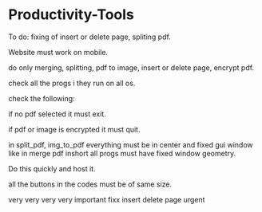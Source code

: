 # Productivity-Tools

To do: fixing of insert or delete page, spliting pdf.

Website must work on mobile.

do only merging, splitting, pdf to image, insert or delete page, encrypt pdf.

check all the progs i they run on all os.

check the following:

if no pdf selected it must exit.

if pdf or image is encrypted it must quit.

in split_pdf, img_to_pdf everything must be in center and fixed gui window like in merge pdf inshort all progs must have fixed window geometry.

Do this quickly and host it.

all the buttons in the codes must be of same size.

very very very very important
fixx insert delete page urgent
